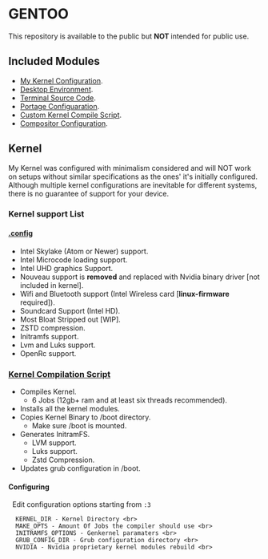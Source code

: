 # GENTOO 
This repository is available to the public but <b> NOT </b>intended for public use.

## Included Modules

- <a href="./kernel/">My Kernel Configuration</a>.
- <a href="./dwm">Desktop Environment</a>.
- <a href="./st">Terminal Source Code</a>.
- <a href="./portage/make.conf">Portage Configuaration</a>.
- <a href="./kernel/compile">Custom Kernel Compile Script</a>.
- <a href="./picom/picom.conf">Compositor Configuration</a>.

## Kernel

My Kernel was configured with minimalism considered and will NOT work on setups without similar specifications as the ones' it's initially configured. Although multiple kernel configurations are inevitable for different systems, there is no guarantee of support for your device.

### Kernel support List

#### <a href="./kernel/">.config</a>

- Intel Skylake (Atom or Newer) support.
- Intel Microcode loading support.
- Intel UHD graphics Support.
- Nouveau support is <b>removed</b> and replaced with Nvidia binary driver [not included in kernel].
- Wifi and Bluetooth support (Intel Wireless card [<b>linux-firmware</b> required]).
- Soundcard Support (Intel HD).
- Most Bloat Stripped out [WIP].
- ZSTD compression.
- Initramfs support.
- Lvm and Luks support.
- OpenRc support.

### <a href="./kernel/scripts/compile-kernel">Kernel Compilation Script</a>

- Compiles Kernel.
  - 6 Jobs (12gb+ ram and at least six threads recommended).
- Installs all the kernel modules.
- Copies Kernel Binary to /boot directory.
  - Make sure /boot is mounted.
- Generates InitramFS.
  - LVM support.
  - Luks support.
  - Zstd Compression.
- Updates grub configuration in /boot.

#### Configuring

&nbsp; Edit configuration options starting from `:3` <br>

```
  KERNEL_DIR - Kernel Directory <br>
  MAKE_OPTS - Amount Of Jobs the compiler should use <br>
  INITRAMFS_OPTIONS - Genkernel paramaters <br>
  GRUB_CONFIG_DIR - Grub configuration directory <br>
  NVIDIA - Nvidia proprietary kernel modules rebuild <br>
```

